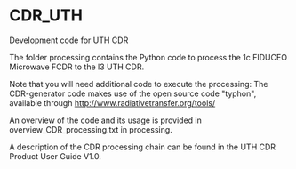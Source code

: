 # CDR_UTH

Development code for UTH CDR

The folder processing contains the Python code to process the 1c FIDUCEO Microwave FCDR to the l3 UTH CDR.

Note that you will need additional code to execute the processing: The CDR-generator code makes use of the open source code "typhon", available through http://www.radiativetransfer.org/tools/

An overview of the code and its usage is provided in overview_CDR_processing.txt in processing.

A description of the CDR processing chain can be found in the UTH CDR Product User Guide V1.0.
